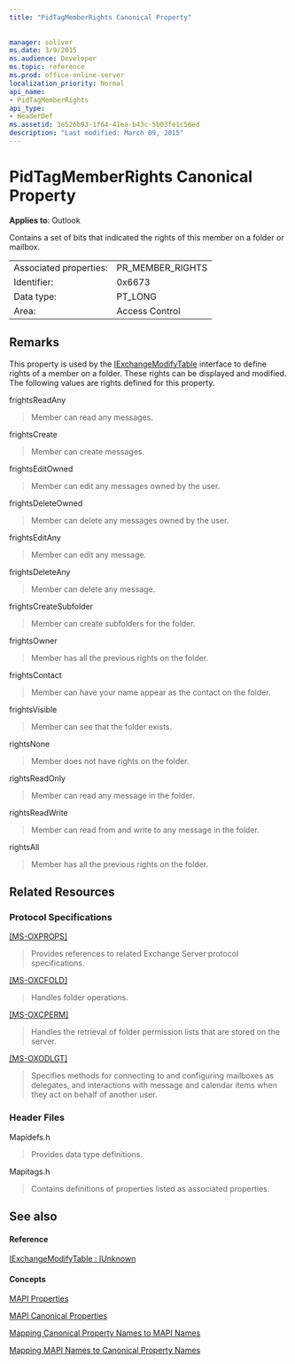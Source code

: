 ```yaml
---
title: "PidTagMemberRights Canonical Property"
 
 
manager: soliver
ms.date: 3/9/2015
ms.audience: Developer
ms.topic: reference
ms.prod: office-online-server
localization_priority: Normal
api_name:
- PidTagMemberRights
api_type:
- HeaderDef
ms.assetid: 3e526b93-1f64-41ea-b43c-5b03fe1c56ed
description: "Last modified: March 09, 2015"
---
```


# PidTagMemberRights Canonical Property

  
  
**Applies to**: Outlook 
  
Contains a set of bits that indicated the rights of this member on a folder or mailbox.
  
|||
|:-----|:-----|
|Associated properties:  <br/> |PR_MEMBER_RIGHTS  <br/> |
|Identifier:  <br/> |0x6673  <br/> |
|Data type:  <br/> |PT_LONG  <br/> |
|Area:  <br/> |Access Control  <br/> |
   
## Remarks

This property is used by the [IExchangeModifyTable](iexchangemodifytableiunknown.md) interface to define rights of a member on a folder. These rights can be displayed and modified. The following values are rights defined for this property. 
  
frightsReadAny
  
> Member can read any messages.
    
frightsCreate
  
> Member can create messages.
    
frightsEditOwned
  
> Member can edit any messages owned by the user.
    
frightsDeleteOwned
  
> Member can delete any messages owned by the user.
    
frightsEditAny
  
> Member can edit any message.
    
frightsDeleteAny
  
> Member can delete any message.
    
frightsCreateSubfolder
  
> Member can create subfolders for the folder.
    
frightsOwner
  
> Member has all the previous rights on the folder.
    
frightsContact
  
> Member can have your name appear as the contact on the folder.
    
frightsVisible
  
> Member can see that the folder exists.
    
rightsNone
  
> Member does not have rights on the folder.
    
rightsReadOnly
  
> Member can read any message in the folder.
    
rightsReadWrite
  
> Member can read from and write to any message in the folder.
    
rightsAll
  
> Member has all the previous rights on the folder.
    
## Related Resources

### Protocol Specifications

[[MS-OXPROPS]](http://msdn.microsoft.com/library/f6ab1613-aefe-447d-a49c-18217230b148%28Office.15%29.aspx)
  
> Provides references to related Exchange Server protocol specifications.
    
[[MS-OXCFOLD]](http://msdn.microsoft.com/library/c0f31b95-c07f-486c-98d9-535ed9705fbf%28Office.15%29.aspx)
  
> Handles folder operations.
    
[[MS-OXCPERM]](http://msdn.microsoft.com/library/944ddb65-6249-4c34-a46e-363fcd37195e%28Office.15%29.aspx)
  
> Handles the retrieval of folder permission lists that are stored on the server.
    
[[MS-OXODLGT]](http://msdn.microsoft.com/library/01a89b11-9c43-4c40-b147-8f6a1ef5a44f%28Office.15%29.aspx)
  
> Specifies methods for connecting to and configuring mailboxes as delegates, and interactions with message and calendar items when they act on behalf of another user.
    
### Header Files

Mapidefs.h
  
> Provides data type definitions.
    
Mapitags.h
  
> Contains definitions of properties listed as associated properties.
    
## See also

#### Reference

[IExchangeModifyTable : IUnknown](iexchangemodifytableiunknown.md)
#### Concepts

[MAPI Properties](mapi-properties.md)
  
[MAPI Canonical Properties](mapi-canonical-properties.md)
  
[Mapping Canonical Property Names to MAPI Names](mapping-canonical-property-names-to-mapi-names.md)
  
[Mapping MAPI Names to Canonical Property Names](mapping-mapi-names-to-canonical-property-names.md)


